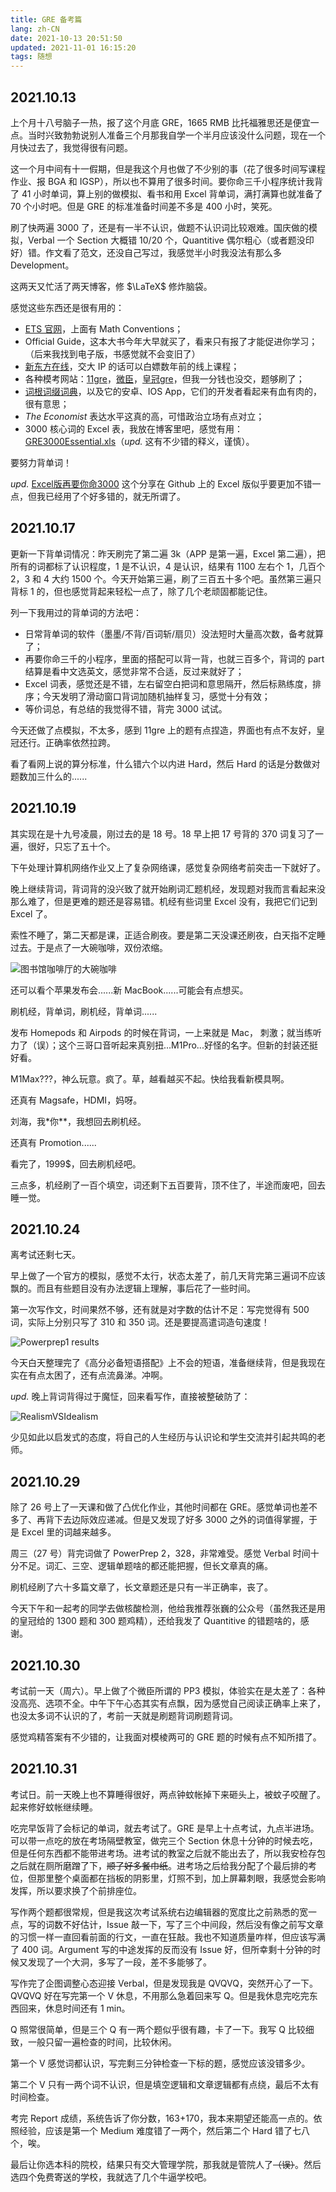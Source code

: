 ```yaml
---
title: GRE 备考篇
lang: zh-CN
date: 2021-10-13 20:51:50
updated: 2021-11-01 16:15:20
tags: 随想
---
```




## 2021.10.13

上个月十八号脑子一热，报了这个月底 GRE，1665 RMB 比托福雅思还是便宜一点。当时兴致勃勃说别人准备三个月那我自学一个半月应该没什么问题，现在一个月快过去了，我觉得很有问题。

这一个月中间有十一假期，但是我这个月也做了不少别的事（花了很多时间写课程作业、报 BGA 和 IGSP），所以也不算用了很多时间。要你命三千小程序统计我背了 41 小时单词，算上别的做模拟、看书和用 Excel 背单词，满打满算也就准备了 70 个小时吧。但是 GRE 的标准准备时间差不多是 400 小时，笑死。

刷了快两遍 3000 了，还是有一半不认识，做题不认识词比较艰难。国庆做的模拟，Verbal 一个 Section 大概错 10/20 个，Quantitive 偶尔粗心（或者题没印好）错。作文看了范文，还没自己写过，我感觉半小时我没法有那么多 Development。

这两天又忙活了两天博客，修 $\LaTeX$ 修炸脑袋。

感觉这些东西还是很有用的：

- [ETS 官网](https://www.ets.org/gre/revised_general/prepare/)，上面有 Math Conventions；
- Official Guide，这本大书今年大早就买了，看来只有报了才能促进你学习；（后来我找到电子版，书感觉就不会变旧了）
- [新东方在线](https://library.koolearn.com)，交大 IP 的话可以白嫖数年前的线上课程；
- 各种模考网站：[11gre](https://11gre.com/paper/view?type=0)，[微臣](http://gwc.weichenedu.cn/products/)，[皇冠gre](https://www.gre.vip/home)，但我一分钱也没交，题够刷了；
- [词根词缀词典](http://www.dicts.cn/)，以及它的安卓、IOS App，它们的开发者看起来有血有肉的，很有意思；
- *The Economist* 表达水平这真的高，可惜政治立场有点对立；
- 3000 核心词的 Excel 表，我放在博客里吧，感觉有用：[GRE3000Essential.xls](/files/GRE3000Essential.xls)（*upd.* 这有不少错的释义，谨慎）。

要努力背单词！

*upd.* [Excel版再要你命3000](https://github.com/liurui39660/3000) 这个分享在 Github 上的 Excel 版似乎要更加不错一点，但我已经用了个好多错的，就无所谓了。

## 2021.10.17

更新一下背单词情况：昨天刷完了第二遍 3k（APP 是第一遍，Excel 第二遍），把所有的词都标了认识程度，1 是不认识，4 是认识，结果有 1100 左右个 1，几百个 2，3 和 4 大约 1500 个。今天开始第三遍，刷了三百五十多个吧。虽然第三遍只背标 1 的，但也感觉背起来轻松一点了，除了几个老顽固都能记住。

列一下我用过的背单词的方法吧：

- 日常背单词的软件（墨墨/不背/百词斩/扇贝）没法短时大量高次数，备考就算了；
- 再要你命三千的小程序，里面的搭配可以背一背，也就三百多个，背词的 part 结算是看中文选英文，感觉非常不合适，反过来就好了；
- Excel 词表，感觉还是不错，左右留空白把词和意思隔开，然后标熟练度，排序；今天发明了滑动窗口背词加随机抽样复习，感觉十分有效；
- 等价词总，有总结的我觉得不错，背完 3000 试试。

今天还做了点模拟，不太多，感到 11gre 上的题有点捏造，界面也有点不友好，皇冠还行。正确率依然拉跨。

看了看网上说的算分标准，什么错六个以内进 Hard，然后 Hard 的话是分数做对题数加三什么的......



## 2021.10.19

其实现在是十九号凌晨，刚过去的是 18 号。18 早上把 17 号背的 370 词复习了一遍，很好，只忘了五十个。

下午处理计算机网络作业又上了复杂网络课，感觉复杂网络考前突击一下就好了。

晚上继续背词，背词背的没兴致了就开始刷词汇题机经，发现题对我而言看起来没那么难了，但是更难的题还是容易错。机经有些词里 Excel 没有，我把它们记到 Excel 了。

索性不睡了，第二天都是课，正适合刷夜。要是第二天没课还刷夜，白天指不定睡过去。于是点了一大碗咖啡，双份浓缩。

![图书馆咖啡厅的大碗咖啡](/images/greprep/10.19.21coffee.jpg)

还可以看个苹果发布会......新 MacBook......可能会有点想买。

刷机经，背单词，刷机经，背单词......

发布 Homepods 和 Airpods 的时候在背词，一上来就是 Mac， 刺激；就当练听力了（误）；这个三哥口音听起来真别扭...M1Pro...好怪的名字。但新的封装还挺好看。

M1Max???，神么玩意。疯了。草，越看越买不起。快给我看新模具啊。

还真有 Magsafe，HDMI，妈呀。

刘海，我\*你\*\*，我想回去刷机经。

还真有 Promotion......

看完了，1999\$，回去刷机经吧。

三点多，机经刷了一百个填空，词还剩下五百要背，顶不住了，半途而废吧，回去睡一觉。



## 2021.10.24

离考试还剩七天。

早上做了一个官方的模拟，感觉不太行，状态太差了，前几天背完第三遍词不应该飘的。而且有些题目没有办法逻辑上理解，事后花了一些时间。

第一次写作文，时间果然不够，还有就是对字数的估计不足：写完觉得有 500 词，实际上分别只写了 310 和 350 词。还是要提高遣词造句速度！

![Powerprep1 results](\images\greprep\powerprep1result.png)

今天白天整理完了《高分必备短语搭配》上不会的短语，准备继续背，但是我现在实在有点太困了，还有点流鼻涕。冲啊。



*upd.* 晚上背词背得过于魔怔，回来看写作，直接被整破防了：

![RealismVSIdealism](\images\greprep\RealismVSIdealism.png)

少见如此以启发式的态度，将自己的人生经历与认识论和学生交流并引起共鸣的老师。





## 2021.10.29

除了 26 号上了一天课和做了凸优化作业，其他时间都在 GRE。感觉单词也差不多了、再背下去边际效应递减。但是又发现了好多 3000 之外的词值得掌握，于是 Excel 里的词越来越多。

周三（27 号）背完词做了 PowerPrep 2，328，非常难受。感觉 Verbal 时间十分不足。词汇、三空、逻辑单题啥的都还能把握，但长文章真的痛。

刷机经刷了六十多篇文章了，长文章题还是只有一半正确率，丧了。

今天下午和一起考的同学去做核酸检测，他给我推荐张巍的公众号（虽然我还是用的皇冠给的 1300 题和 300 题鸡精），还给我发了 Quantitive 的错题啥的，感谢。



## 2021.10.30

 考试前一天（周六）。早上做了个微臣所谓的 PP3 模拟，体验实在是太差了：各种没高亮、选项不全。中午下午心态其实有点飘，因为感觉自己阅读正确率上来了，也没太多词不认识的了，考前一天就是刷题背词刷题背词。

感觉鸡精答案有不少错的，让我面对模棱两可的 GRE 题的时候有点不知所措了。



## 2021.10.31

考试日。前一天晚上也不算睡得很好，两点钟蚊帐掉下来砸头上，被蚊子咬醒了。起来修好蚊帐继续睡。

吃完早饭背了会标记的单词，就去考试了。GRE 是早上十点考试，九点半进场。可以带一点吃的放在考场隔壁教室，做完三个 Section 休息十分钟的时候去吃，但是任何东西都不能带进考场。进考试的教室之后就不能出去了，所以我安检存包之后就在厕所磨蹭了下，~~顺了好多餐巾纸~~。进考场之后给我分配了个最后排的考位，但那里整个桌面都在挡板的阴影里，灯照不到，加上屏幕刺眼，我感觉会影响发挥，所以要求换了个前排座位。

写作两个题都很常规，但是我这次考试系统右边编辑器的宽度比之前熟悉的宽一点，写的词数不好估计，Issue 敲一下，写了三个中间段，然后没有像之前写文章的习惯一样一直回看前面的行文，一直在狂敲。我也不知道质量咋样，但应该写满了 400 词。Argument 写的中途发挥的反而没有 Issue 好，但所幸剩十分钟的时候又发现了一个大洞，多写了一段，差不多能够了。

写作完了企图调整心态迎接 Verbal，但是发现我是 QVQVQ，突然开心了一下。QVQVQ 好在写完第一个 V 休息，不用那么急着回来写 Q。但是我休息完吃完东西回来，休息时间还有 1 min。

Q 照常很简单，但是三个 Q 有一两个题似乎很有趣，卡了一下。我写 Q 比较细致，一般只留一遍检查的时间，比较休闲。

第一个 V 感觉词都认识，写完剩三分钟检查一下标的题，感觉应该没错多少。

第二个 V 只有一两个词不认识，但是填空逻辑和文章逻辑都有点绕，最后不太有时间检查。

考完 Report 成绩，系统告诉了你分数，163+170，我本来期望还能高一点的。依照经验，应该是第一个 Medium 难度错了一两个，然后第二个 Hard 错了七八个，唉。

最后让你选本科的院校，结果只有交大管理学院，那我就是管院人了~~（误）~~。然后选四个免费寄送的学校，我就选了几个牛逼学校吧。 
